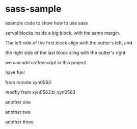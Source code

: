 sass-sample
===========

example code to show how to use sass

serval blocks inside a big block, with the same margin.

The left side of the first block align with the outter's left, and

the right side of the last block aling with the outter's right.

we can add coffeescript in this project

have fun!

from remote xyn0563

modfiy from xyn0563:b_xyn0563

another one

another two

another three
